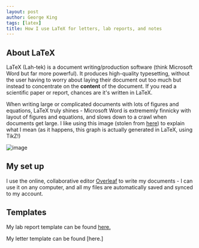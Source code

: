 ```yaml
---
layout: post
author: George King
tags: [latex]
title: How I use LaTeX for letters, lab reports, and notes
---
```


## About LaTeX

LaTeX (Lah-tek) is a document writing/production software (think Microsoft Word but far more powerful). It produces high-quality typesetting, without the user having to worry about laying their document out too much but instead to concentrate on the **content** of the document. If you read a scientific paper or report, chances are it's written in LaTeX. 

When writing large or complicated documents with lots of figures and equations, LaTeX truly shines - Microsoft Word is extrememly finnicky with layout of figures and equations, and slows down to a crawl when documents get large. I like using this image (stolen from [here](https://www.reddit.com/r/LaTeX/comments/uw77th/graph_that_illustrates_why_latex_is_worth_knowing/)) to explain what I mean (as it happens, this graph is actually generated in LaTeX, using TikZ!)

![image](https://user-images.githubusercontent.com/29047288/202855688-537aec2f-194e-4b1c-9f0f-6e1f4797ac34.png)

## My set up

I use the online, collaborative editor [Overleaf](https://www.overleaf.com/) to write my documents - I can use it on any computer, and all my files are automatically saved and synced to my account.



## Templates

My lab report template can be found [here.](https://github.com/ge-king/lab-report-template)

My letter template can be found [here.]



